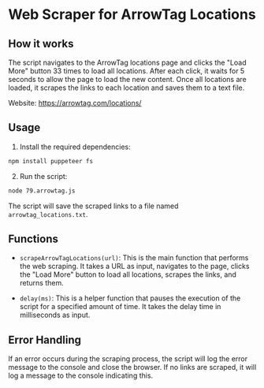 # Web Scraper for ArrowTag Locations

## How it works

The script navigates to the ArrowTag locations page and clicks the "Load More" button 33 times to load all locations. After each click, it waits for 5 seconds to allow the page to load the new content. Once all locations are loaded, it scrapes the links to each location and saves them to a text file.

Website: https://arrowtag.com/locations/

## Usage

1. Install the required dependencies:

```bash
npm install puppeteer fs
```

2. Run the script:

```bash
node 79.arrowtag.js
```

The script will save the scraped links to a file named `arrowtag_locations.txt`.

## Functions

- `scrapeArrowTagLocations(url)`: This is the main function that performs the web scraping. It takes a URL as input, navigates to the page, clicks the "Load More" button to load all locations, scrapes the links, and returns them.

- `delay(ms)`: This is a helper function that pauses the execution of the script for a specified amount of time. It takes the delay time in milliseconds as input.

## Error Handling

If an error occurs during the scraping process, the script will log the error message to the console and close the browser. If no links are scraped, it will log a message to the console indicating this.
